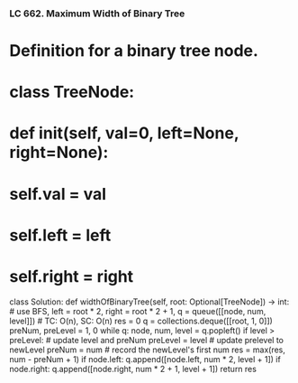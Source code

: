 ### LC 662. Maximum Width of Binary Tree
# Definition for a binary tree node.
# class TreeNode:
#     def __init__(self, val=0, left=None, right=None):
#         self.val = val
#         self.left = left
#         self.right = right
class Solution:
    def widthOfBinaryTree(self, root: Optional[TreeNode]) -> int:
        # use BFS, left = root * 2, right = root * 2 + 1, q = queue([[node, num, level]])
        # TC: O(n), SC: O(n)
        res = 0 
        q = collections.deque([[root, 1, 0]])
        preNum, preLevel = 1, 0
        while q:
            node, num, level = q.popleft()
            if level > preLevel:    # update level and preNum
                preLevel = level    # update prelevel to newLevel
                preNum = num        # record the newLevel's first num
            res = max(res, num - preNum + 1)
            if node.left:
                q.append([node.left, num * 2, level + 1])
            if node.right:
                q.append([node.right, num * 2 + 1, level + 1])
        return res